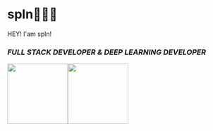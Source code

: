 # spln👨🏻‍💻
HEY! I'am spln!
### *FULL STACK DEVELOPER & DEEP LEARNING DEVELOPER*
<!-- 金色提交数据 -->
<img align="" height="137px" src="https://github-readme-stats.vercel.app/api?username=spln13&hide_title=true&hide_border=true&show_icons=true&include_all_commits=true&line_height=21&bg_color=0,EC6C6C,FFD479,FFFC79,73FA79&theme=graywhite&locale=cn" /><img align="" height="137px" src="https://github-readme-stats.vercel.app/api/top-langs/?username=spln13&hide_title=true&hide_border=true&layout=compact&bg_color=0,73FA79,73FDFF,D783FF&theme=graywhite&locale=cn" />
